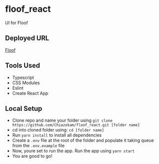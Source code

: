 # floof_react
UI for Floof

## Deployed URL
[Floof](https://floof-frontend.herokuapp.com/)

## Tools Used
- Typescript
- CSS Modules
- Eslint
- Create React App

## Local Setup
- Clone repo and name your folder using `git clone https://github.com/Chiazokam/floof_react.git [folder name]`
- cd into cloned folder using: `cd [folder name]`
- Run `yarn install` to install all dependencies
- Create a `.env` file at the root of the folder and populate it taking queue from the `.env.example` file
- Now, youre set to run the app.
  Run the app using `yarn start`
- You are good to go!
